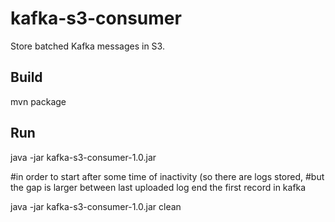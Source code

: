 kafka-s3-consumer
=================

Store batched Kafka messages in S3.

Build
-----------------

  mvn package

Run
-----------------

  java -jar kafka-s3-consumer-1.0.jar <props>

  #in order to start after some time of inactivity (so there are logs stored,
  #but the gap is larger between last uploaded log end the first record in kafka

  java -jar kafka-s3-consumer-1.0.jar <props> clean